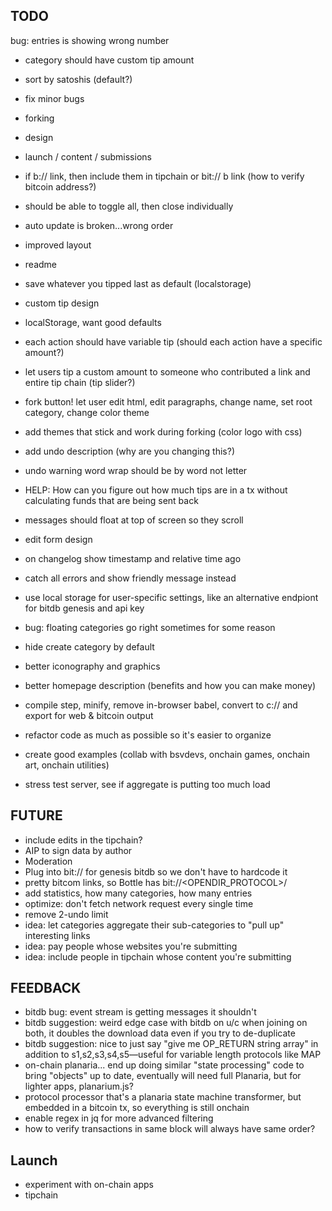 ## TODO

bug: entries is showing wrong number
* category should have custom tip amount
* sort by satoshis (default?)


* fix minor bugs
* forking
* design
* launch / content / submissions

* if b:// link, then include them in tipchain or bit:// b link (how to verify bitcoin address?)


* should be able to toggle all, then close individually

* auto update is broken...wrong order
* improved layout
* readme

* save whatever you tipped last as default (localstorage)
* custom tip design

* localStorage, want good defaults


* each action should have variable tip (should each action have a specific amount?)
* let users tip a custom amount to someone who contributed a link and entire tip chain (tip slider?)

* fork button! let user edit html, edit paragraphs, change name, set root category, change color theme
* add themes that stick and work during forking (color logo with css)


* add undo description (why are you changing this?)
* undo warning word wrap should be by word not letter

* HELP: How can you figure out how much tips are in a tx without calculating funds that are being sent back

* messages should float at top of screen so they scroll
* edit form design
* on changelog show timestamp and relative time ago
* catch all errors and show friendly message instead
* use local storage for user-specific settings, like an alternative endpiont for bitdb genesis and api key
* bug: floating categories go right sometimes for some reason
* hide create category by default
* better iconography and graphics
* better homepage description (benefits and how you can make money)
* compile step, minify, remove in-browser babel, convert to c:// and export for web & bitcoin output
* refactor code as much as possible so it's easier to organize
* create good examples (collab with bsvdevs, onchain games, onchain art, onchain utilities)
* stress test server, see if aggregate is putting too much load

## FUTURE
* include edits in the tipchain?
* AIP to sign data by author
* Moderation
* Plug into bit:// for genesis bitdb so we don't have to hardcode it
* pretty bitcom links, so Bottle has bit://<OPENDIR_PROTOCOL>/<txid>
* add statistics, how many categories, how many entries
* optimize: don't fetch network request every single time
* remove 2-undo limit
* idea: let categories aggregate their sub-categories to "pull up" interesting links
* idea: pay people whose websites you're submitting
* idea: include people in tipchain whose content you're submitting

## FEEDBACK
* bitdb bug: event stream is getting messages it shouldn't
* bitdb suggestion: weird edge case with bitdb on u/c when joining on both, it doubles the download data even if you try to de-duplicate
* bitdb suggestion: nice to just say "give me OP_RETURN string array" in addition to s1,s2,s3,s4,s5—useful for variable length protocols like MAP
* on-chain planaria... end up doing similar "state processing" code to bring "objects" up to date, eventually will need full Planaria, but for lighter apps, planarium.js?
* protocol processor that's a planaria state machine transformer, but embedded in a bitcoin tx, so everything is still onchain
* enable regex in jq for more advanced filtering
* how to verify transactions in same block will always have same order?

## Launch
- experiment with on-chain apps
- tipchain
